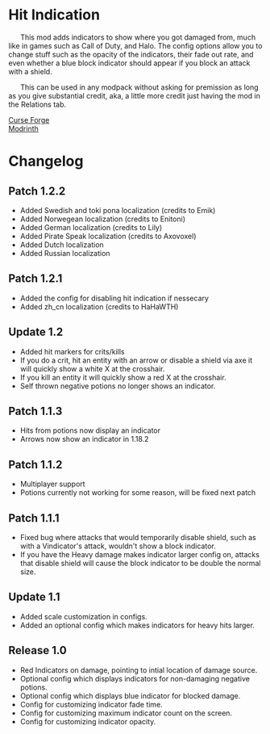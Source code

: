 # Hit Indication

&nbsp;&nbsp;&nbsp;&nbsp;&nbsp;&nbsp;This mod adds indicators to show where you got damaged from, much like in games such as Call of Duty, and Halo. The config options allow you to change stuff such as the opacity of the indicators, their fade out rate, and even whether a blue block indicator should appear if you block an attack with a shield.

&nbsp;&nbsp;&nbsp;&nbsp;&nbsp;&nbsp;This can be used in any modpack without asking for premission as long as you give substantial credit, aka, a little more credit just having the mod in the Relations tab.

[Curse Forge](https://www.curseforge.com/minecraft/mc-mods/hit-indication)\
[Modrinth](https://modrinth.com/mod/hit-indication)

# Changelog

## Patch 1.2.2
* Added Swedish and toki pona localization (credits to Emik)
* Added Norwegean localization (credits to Enitoni)
* Added German localization (credits to Lily)
* Added Pirate Speak localization (credits to Axovoxel)
* Added Dutch localization
* Added Russian localization

## Patch 1.2.1
* Added the config for disabling hit indication if nessecary
* Added zh_cn localization (credits to HaHaWTH)

## Update 1.2
* Added hit markers for crits/kills
* If you do a crit, hit an entity with an arrow or disable a shield via axe it will quickly show a white X at the crosshair.
* If you kill an entity it will quickly show a red X at the crosshair.
* Self thrown negative potions no longer shows an indicator.

## Patch 1.1.3
* Hits from potions now display an indicator
* Arrows now show an indicator in 1.18.2

## Patch 1.1.2
* Multiplayer support
* Potions currently not working for some reason, will be fixed next patch

## Patch 1.1.1

* Fixed bug where attacks that would temporarily disable shield, such as with a Vindicator's attack, wouldn't show a block indicator.
* If you have the Heavy damage makes indicator larger config on, attacks that disable shield will cause the block indicator to be double the normal size.

## Update 1.1
* Added scale customization in configs.
* Added an optional config which makes indicators for heavy hits larger.

## Release 1.0
 * Red Indicators on damage, pointing to intial location of damage source.
 * Optional config which displays indicators for non-damaging negative potions.
 * Optional config which displays blue indicator for blocked damage.
 * Config for customizing indicator fade time.
 * Config for customizing maximum indicator count on the screen.
 * Config for customizing indicator opacity.

